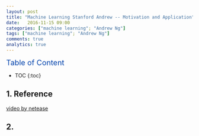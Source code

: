 ```yaml
---
layout: post
title: "Machine Learning Stanford Andrew -- Motivation and Application"
date:   2016-11-15 09:00
categories: ["machine learning"; "Andrew Ng"]
tags: ["machine learning"; "Andrew Ng"]
comments: true
analytics: true
---
```


<span/>

<span style="color: #0645ad; font-size:20px">Table of Content<span/>

  * TOC
  {:toc}

## 1. Reference

[video by netease](http://open.163.com/movie/2008/1/M/C/M6SGF6VB4_M6SGHFBMC.html)

## 2. 

